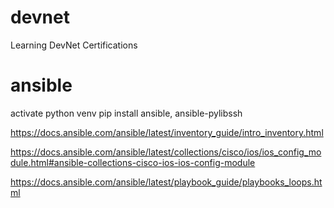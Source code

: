 # devnet
Learning DevNet Certifications

# ansible
<!-- install -->
activate python venv
pip install ansible, ansible-pylibssh

<!-- build inventory -->
https://docs.ansible.com/ansible/latest/inventory_guide/intro_inventory.html

<!-- ios_config -->
https://docs.ansible.com/ansible/latest/collections/cisco/ios/ios_config_module.html#ansible-collections-cisco-ios-ios-config-module

<!-- playbook loops -->
https://docs.ansible.com/ansible/latest/playbook_guide/playbooks_loops.html